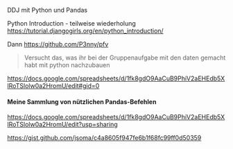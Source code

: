 DDJ mit Python und Pandas

Python Introduction - teilweise wiederholung
https://tutorial.djangogirls.org/en/python_introduction/

Dann https://github.com/P3nny/pfv

> Versucht das, was ihr bei der Gruppenaufgabe mit den daten gemacht habt mit python nachzubauen

https://docs.google.com/spreadsheets/d/1fk8gdO9AaCuB9PhiV2aEHEdb5XlRoTSlolw0a2HromU/edit#gid=0

#### Meine Sammlung von nützlichen Pandas-Befehlen

https://docs.google.com/spreadsheets/d/1fk8gdO9AaCuB9PhiV2aEHEdb5XlRoTSlolw0a2HromU/edit?usp=sharing

https://gist.github.com/jsoma/c4a8605f947fe6b1f68fc99ff0d50359
